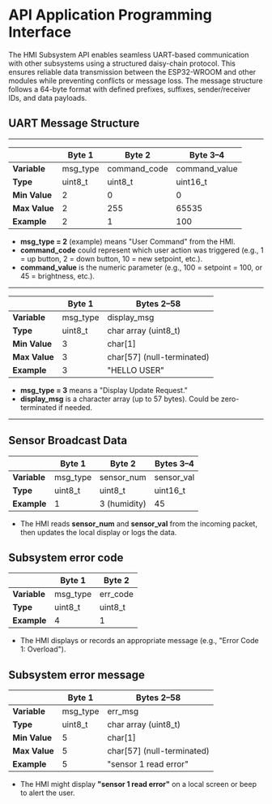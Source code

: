 # API Application Programming Interface

The HMI Subsystem API enables seamless UART-based communication with other subsystems using a structured daisy-chain protocol. This ensures reliable data transmission between the ESP32-WROOM and other modules while preventing conflicts or message loss. The message structure follows a 64-byte format with defined prefixes, suffixes, sender/receiver IDs, and data payloads.

## UART Message Structure

-----

|              | Byte 1      | Byte 2         | Byte 3–4        |
|--------------|-------------|----------------|-----------------|
| **Variable** | msg_type    | command_code   | command_value   |
| **Type**     | uint8_t     | uint8_t        | uint16_t        |
| **Min Value**| 2           | 0              | 0               |
| **Max Value**| 2           | 255            | 65535           |
| **Example**  | 2           | 1              | 100             |

- **msg_type = 2** (example) means "User Command" from the HMI.
- **command_code** could represent which user action was triggered (e.g., 1 = up button, 2 = down button, 10 = new setpoint, etc.).
- **command_value** is the numeric parameter (e.g., 100 = setpoint = 100, or 45 = brightness, etc.).

----

|              | Byte 1      | Bytes 2–58         |
|--------------|-------------|--------------------|
| **Variable** | msg_type    | display_msg        |
| **Type**     | uint8_t     | char array (uint8_t) |
| **Min Value**| 3           | char[1]            |
| **Max Value**| 3           | char[57] (null-terminated) |
| **Example**  | 3           | "HELLO USER"       |

- **msg_type = 3** means a "Display Update Request."
- **display_msg** is a character array (up to 57 bytes). Could be zero-terminated if needed.

----
## Sensor Broadcast Data

|              | Byte 1      | Byte 2        | Bytes 3–4      |
|--------------|-------------|---------------|----------------|
| **Variable** | msg_type    | sensor_num    | sensor_val     |
| **Type**     | uint8_t     | uint8_t       | uint16_t       |
| **Example**  | 1           | 3 (humidity)  | 45             |

- The HMI reads **sensor_num** and **sensor_val** from the incoming packet, then updates the local display or logs the data.


## Subsystem error code

|              | Byte 1      | Byte 2     |
|--------------|-------------|------------|
| **Variable** | msg_type    | err_code   |
| **Type**     | uint8_t     | uint8_t    |
| **Example**  | 4           | 1          |

- The HMI displays or records an appropriate message (e.g., "Error Code 1: Overload").

## Subsystem error message

|              | Byte 1      | Bytes 2–58         |
|--------------|-------------|--------------------|
| **Variable** | msg_type    | err_msg            |
| **Type**     | uint8_t     | char array (uint8_t) |
| **Min Value**| 5           | char[1]            |
| **Max Value**| 5           | char[57] (null-terminated) |
| **Example**  | 5           | "sensor 1 read error" |

- The HMI might display **"sensor 1 read error"** on a local screen or beep to alert the user.



